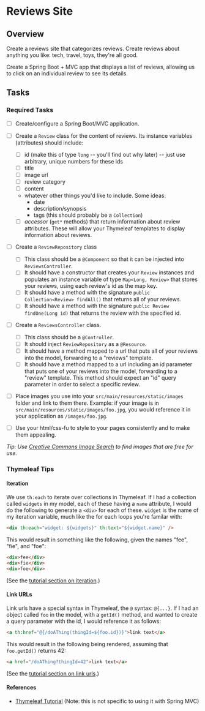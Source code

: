 # Reviews Site

## Overview

Create a reviews site that categorizes reviews. Create reviews about anything you like: tech, travel, toys, they're all good.

Create a Spring Boot + MVC app that displays a list of reviews, allowing us to click on an individual review to see its details.

## Tasks

### Required Tasks

- [ ] Create/configure a Spring Boot/MVC application.
- [ ] Create a `Review` class for the content of reviews. Its instance variables (attributes) should include:
	- [ ] id (make this of type `long` -- you'll find out why later) -- just use arbitrary, unique numbers for these ids
	- [ ] title
	- [ ] image url
	- [ ] review category
	- [ ] content
	- whatever other things you'd like to include. Some ideas:
		- date
		- description/synopsis
		- tags (this should probably be a `Collection`)
	- [ ] *accessor* (`get*` methods) that return information about review attributes. These will allow your Thymeleaf templates to display information about reviews.
- [ ] Create a `ReviewRepository` class
	- [ ] This class should be a `@Component` so that it can be injected into `ReviewsController`.
	- [ ] It should have a constructor that creates your `Review` instances and populates an instance variable of type `Map<Long, Review>` that stores your reviews, using each review's id as the map key.
	- [ ] It should have a method with the signature `public Collection<Review> findAll()` that returns all of your reviews.
	- [ ] It should have a method with the signature `public Review findOne(Long id)` that returns the review with the specified id.
- [ ] Create a `ReviewsController` class.
	- [ ] This class should be a `@Controller`.
	- [ ] It should inject `ReviewRepository` as a `@Resource`.
	- [ ] It should have a method mapped to a url that puts all of your reviews into the model, forwarding to a "reviews" template.
	- [ ] It should have a method mapped to a url including an id parameter that puts one of your reviews into the model, forwarding to a "review" template. This method should expect an "id" query parameter in order to select a specific review.

- [ ] Place images you use into your `src/main/resources/static/images` folder and link to them there. Example: if your image is in `src/main/resources/static/images/foo.jpg`, you would reference it in your application as `/images/foo.jpg`.

- [ ] Use your html/css-fu to style to your pages consistently and to make them appealing.

*Tip: Use [Creative Commons Image Search](https://ccsearch.creativecommons.org/) to find images that are free for use.*

### Thymeleaf Tips

#### Iteration

We use `th:each` to iterate over collections in Thymeleaf. If I had a collection called `widgets` in my model, each of these having a `name` attribute, I would do the following to generate a `<div>` for each of these. `widget` is the name of my iteration variable, much like the for each loops you're familar with:

```HTML
<div th:each="widget: ${widgets}" th:text="${widget.name}" />
```

This would result in something like the following, given the names "fee", "fie", and "foe":

```HTML
<div>fee</div>
<div>fie</div>
<div>foe</div>
```

(See the [tutorial section on iteration](http://www.thymeleaf.org/doc/tutorials/2.1/usingthymeleaf.html#iteration).)
#### Link URLs

Link urls have a special syntax in Thymeleaf, the `@` syntax: `@{...}`. If I had an object called `foo` in the model, with a `getId()` method, and wanted to create a query parameter with the id, I would reference it as follows:

```HTML
<a th:href="@{/doAThing(thingId=${foo.id})}">link text</a>
```

This would result in the following being rendered, assuming that `foo.getId()` returns 42:

```HTML
<a href="/doAThing?thingId=42">link text</a>
```

(See the [tutorial section on link urls](http://www.thymeleaf.org/doc/tutorials/2.1/usingthymeleaf.html#link-urls).)

#### References
- [Thymeleaf Tutorial](http://www.thymeleaf.org/doc/tutorials/2.1/usingthymeleaf.html) (Note: this is not specific to using it with Spring MVC)
